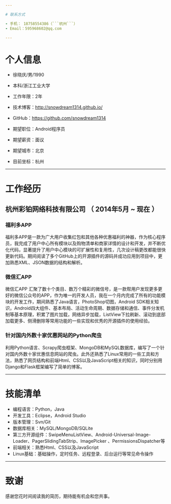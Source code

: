 ```yaml
---

# 联系方式

- 手机： 18758554386（```杭州```）
- Email：595968602@qq.com

---
```


# 个人信息

 - 徐晓庆/男/1990 
 - 本科/浙江工业大学 
 - 工作年限：2年
 - 技术博客：http://snowdream1314.github.io/
 - GitHub：https://github.com/snowdream1314

 - 期望职位：Android程序员
 - 期望薪资：面议
 - 期望城市：北京
 - 目前坐标：杭州

---

# 工作经历

## 杭州彩铂网络科技有限公司 （ 2014年5月 ~ 现在 ）

### 福利多APP 
福利多APP是一款为广大用户收集红包和其他各种优惠福利的神器，作为核心程序员，我完成了用户中心所有模块以及购物清单和商家详情的设计和开发，并不断优化代码，显著提升了用户中心模块的可扩展性和复用性，几次设计稿更改都能很快更新代码。期间阅读了多个GitHub上的开源插件的源码并成功应用到项目中，更加熟悉XML、JSON数据的结构和解析。


### 微信汇APP 
微信汇APP 汇聚了数十个类目、数万个精彩的微信号，是一款帮用户发现更多更好的微信公众号的APP，作为唯一的开发人员，我在一个月内完成了所有的功能模块的开发工作，期间熟悉了Java语言，PhotoShop切图，Android SDK相关知识，Android四大组件、基本布局、活动生命周期、数据存储和通信、事件分发机制等基本原理，积累了图片加载，网络异步加载，ListView下拉刷新、滚动到底部加载更多、侧滑删除等常用功能的一些实现和优秀的开源插件的使用经验。


### 针对国内外数十家优惠网站的Python爬虫
利用Python语言、Scrapy爬虫框架、MongoDB和MySQL数据库，编写了一个针对国内外数十家优惠信息网站的爬虫。此外还熟悉了Linux常用的一些工具和方法，熟悉了网页结构和前端Html、CSS以及JavaScript相关的知识，同时分别用Django和Flask框架编写了简单的博客。


---

# 技能清单

- 编程语言：Python，Java
- 开发工具：Eclipse，Android Studio
- 版本管理：Svn/Git
- 数据库相关：MySQL/MongoDB/SQLite
- 第三方开源组件：SwipeMenuListView、Android-Universal-Image-Loader、PagerSlidingTabStrip、ImagePicker 、PermissionsDispatcher等
- 前端相关：熟悉Html、CSS以及JavaScript
- Linux基础：基础操作，定时任务、远程登录、后台运行等常见命令操作

---

# 致谢
感谢您花时间阅读我的简历，期待能有机会和您共事。
